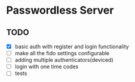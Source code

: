 # Passwordless Server

## TODO

- [x] basic auth with register and login functionality
- [ ] make all the fido settings configurable
- [ ] adding multiple authenticators(deviced)
- [ ] login with one time codes
- [ ] tests
